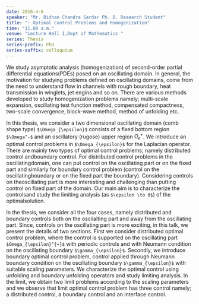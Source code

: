 ```yaml
---
date: 2016-4-6
speaker: "Mr. Bidhan Chandra Sardar Ph. D. Research Student"
title: ": Optimal Control Problems and Homogenization"
time: "11.00 a.m."
venue: "Lecture Hall I,Dept of Mathematics "
series: Thesis
series-prefix: PhD
series-suffix: colloquium
---
```


We study asymptotic analysis (homogenization) of second-order partial
differential equations(PDEs) posed on an oscillating domain. In general, the motivation for
studying problems defined on oscillating domains, come from the need to understand flow in
channels with rough boundary, heat transmission in winglets, jet engins and so on. There are
various methods developed to study homogenization problems namely; multi-scale
expansion, oscillating test function method, compensated compactness, two-scale
convergence, block-wave method, method of unfolding etc.

In this thesis, we consider a two dimensional oscillating domain (comb shape
type) `$\Omega_{\epsilon}$` consists of a fixed bottom region `$\Omega^-$` and an oscillatory
(rugose) upper region $\Omega_{\epsilon}^{+}$. We introduce an optimal control problems in
`$\Omega_{\epsilon}$` for the Laplacian operator. There are mainly two types of optimal
control problems; namely distributed control andboundary control. For distributed control
problems in the oscillatingdomain, one can put control on the oscillating part or on the fixed
part and similarly for boundary control problem (control on the oscillatingboundary or on the
fixed part the boundary). Considering controls on theoscillating part is more interesting and
challenging than putting control on fixed part of the domain. Our main aim is to characterize
the controlsand study the limiting analysis (as `$\epsilon \to 0$`) of the optimalsolution.

In the thesis, we consider all the four cases, namely distributed and boundary controls both
on the oscilalting part and away from the oscillating part. Since, controls on the oscillating
part is more exciting, in this talk, we present the details of two sections. First we consider
distributed optimal control problem, where the control is supported on the oscillating part
`$Omega_{\epsilon}^{+}$` with periodic controls and with Neumann condition on the oscillating
boundary `$\gamma_{\epsilon}$`. Secondly, we introduce boundary optimal control
problem, control applied through Neumann boundary condition on the oscillating boundary
`$\gamma_{\epsilon}$` with suitable scaling parameters. We characterize the optimal control
using unfolding and boundary unfolding operators and study limiting analysis. In the limit, we
obtain two limit problems according to the scaling parameters and we observe that limit
optimal control problem has three control namely; a distributed control, a boundary control
and an interface control.
